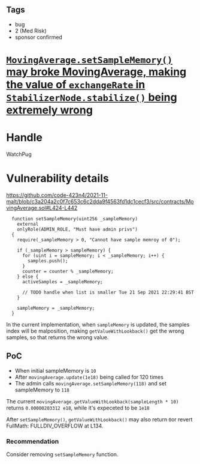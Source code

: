 ## Tags

- bug
- 2 (Med Risk)
- sponsor confirmed

# [`MovingAverage.setSampleMemory()` may broke MovingAverage, making the value of `exchangeRate` in `StabilizerNode.stabilize()` being extremely wrong](https://github.com/code-423n4/2021-11-malt-findings/issues/313) 

# Handle

WatchPug


# Vulnerability details

https://github.com/code-423n4/2021-11-malt/blob/c3a204a2c0f7c653c6c2dda9f4563fd1dc1cecf3/src/contracts/MovingAverage.sol#L424-L442

```solidity=424
  function setSampleMemory(uint256 _sampleMemory)
    external
    onlyRole(ADMIN_ROLE, "Must have admin privs")
  {
    require(_sampleMemory > 0, "Cannot have sample memroy of 0");

    if (_sampleMemory > sampleMemory) {
      for (uint i = sampleMemory; i < _sampleMemory; i++) {
        samples.push();
      }
      counter = counter % _sampleMemory;
    } else {
      activeSamples = _sampleMemory;

      // TODO handle when list is smaller Tue 21 Sep 2021 22:29:41 BST
    }

    sampleMemory = _sampleMemory;
  }
```

In the current implementation, when `sampleMemory` is updated, the samples index will be malposition, making `getValueWithLookback()` get the wrong samples, so that returns the wrong value.

## PoC

-  When initial sampleMemory is `10`
-  After `movingAverage.update(1e18)` being called for 120 times
-  The admin calls `movingAverage.setSampleMemory(118)` and set sampleMemory to `118`

The current `movingAverage.getValueWithLookback(sampleLength * 10)` returns `0.00000203312 e18`, while it's expeceted to be `1e18`

After `setSampleMemory()`, `getValueWithLookback()` may also return `0`or revert FullMath: FULLDIV_OVERFLOW at L134.

### Recommendation

Consider removing `setSampleMemory` function.

